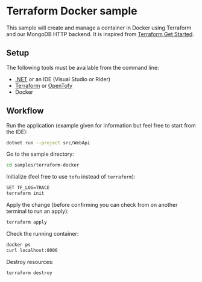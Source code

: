# Terraform Docker sample

This sample will create and manage a container in Docker using Terraform and our MongoDB HTTP backend.
It is inspired from [Terraform Get Started](https://learn.hashicorp.com/collections/terraform/docker-get-started).

## Setup

The following tools must be available from the command line:

- [.NET](https://dotnet.microsoft.com/download) or an IDE (Visual Studio or Rider)
- [Terraform](https://developer.hashicorp.com/terraform/install) or [OpenTofy](https://opentofu.org/docs/intro/install/)
- Docker
 
## Workflow

Run the application (example given for information but feel free to start from the IDE):

```bash
dotnet run --project src/WebApi
```

Go to the sample directory:

```bash
cd samples/terraform-docker
```

Initialize (feel free to use `tofu` instead of `terraform`):

```bash
SET TF_LOG=TRACE
terraform init
```

Apply the change (before confirming you can check from on another terminal to run an apply):

```bash
terraform apply
```

Check the running container:

```bash
docker ps
curl localhost:8000
```

Destroy resources:

```bash
terraform destroy
```
